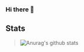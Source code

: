### Hi there 👋

## Stats

> ![Anurag's github stats](https://github-readme-stats.vercel.app/api?username=anuraghazra)
